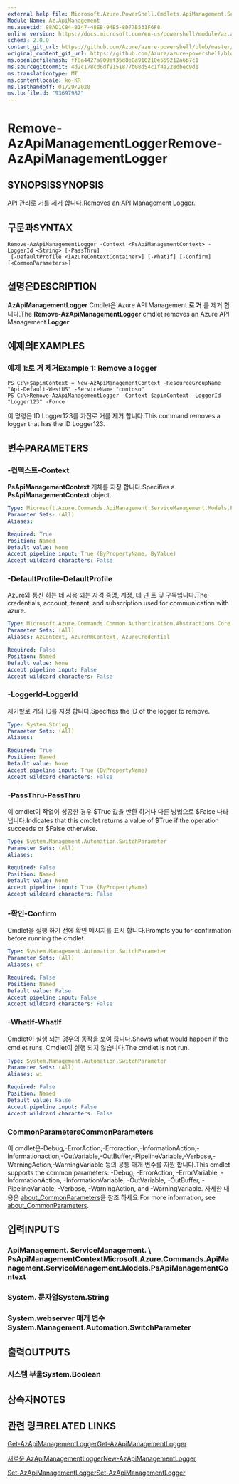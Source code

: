 ```yaml
---
external help file: Microsoft.Azure.PowerShell.Cmdlets.ApiManagement.ServiceManagement.dll-Help.xml
Module Name: Az.ApiManagement
ms.assetid: 98AD1C84-B147-48EB-94B5-8D77B531F6F8
online version: https://docs.microsoft.com/en-us/powershell/module/az.apimanagement/remove-azapimanagementlogger
schema: 2.0.0
content_git_url: https://github.com/Azure/azure-powershell/blob/master/src/ApiManagement/ApiManagement/help/Remove-AzApiManagementLogger.md
original_content_git_url: https://github.com/Azure/azure-powershell/blob/master/src/ApiManagement/ApiManagement/help/Remove-AzApiManagementLogger.md
ms.openlocfilehash: ff8a4427a909af35d8e8a910210e559212a6b7c1
ms.sourcegitcommit: 4d2c178cd6df9151877b08d54c1f4a228dbec9d1
ms.translationtype: MT
ms.contentlocale: ko-KR
ms.lasthandoff: 01/29/2020
ms.locfileid: "93697982"
---
```

# <span data-ttu-id="5f1d8-101">Remove-AzApiManagementLogger</span><span class="sxs-lookup"><span data-stu-id="5f1d8-101">Remove-AzApiManagementLogger</span></span>

## <span data-ttu-id="5f1d8-102">SYNOPSIS</span><span class="sxs-lookup"><span data-stu-id="5f1d8-102">SYNOPSIS</span></span>
<span data-ttu-id="5f1d8-103">API 관리로 거를 제거 합니다.</span><span class="sxs-lookup"><span data-stu-id="5f1d8-103">Removes an API Management Logger.</span></span>

## <span data-ttu-id="5f1d8-104">구문과</span><span class="sxs-lookup"><span data-stu-id="5f1d8-104">SYNTAX</span></span>

```
Remove-AzApiManagementLogger -Context <PsApiManagementContext> -LoggerId <String> [-PassThru]
 [-DefaultProfile <IAzureContextContainer>] [-WhatIf] [-Confirm] [<CommonParameters>]
```

## <span data-ttu-id="5f1d8-105">설명은</span><span class="sxs-lookup"><span data-stu-id="5f1d8-105">DESCRIPTION</span></span>
<span data-ttu-id="5f1d8-106">**AzApiManagementLogger** Cmdlet은 Azure API Management **로 거** 를 제거 합니다.</span><span class="sxs-lookup"><span data-stu-id="5f1d8-106">The **Remove-AzApiManagementLogger** cmdlet removes an Azure API Management **Logger**.</span></span>

## <span data-ttu-id="5f1d8-107">예제의</span><span class="sxs-lookup"><span data-stu-id="5f1d8-107">EXAMPLES</span></span>

### <span data-ttu-id="5f1d8-108">예제 1:로 거 제거</span><span class="sxs-lookup"><span data-stu-id="5f1d8-108">Example 1: Remove a logger</span></span>
```
PS C:\>$apimContext = New-AzApiManagementContext -ResourceGroupName "Api-Default-WestUS" -ServiceName "contoso"
PS C:\>Remove-AzApiManagementLogger -Context $apimContext -LoggerId "Logger123" -Force
```

<span data-ttu-id="5f1d8-109">이 명령은 ID Logger123를 가진로 거를 제거 합니다.</span><span class="sxs-lookup"><span data-stu-id="5f1d8-109">This command removes a logger that has the ID Logger123.</span></span>

## <span data-ttu-id="5f1d8-110">변수</span><span class="sxs-lookup"><span data-stu-id="5f1d8-110">PARAMETERS</span></span>

### <span data-ttu-id="5f1d8-111">-컨텍스트</span><span class="sxs-lookup"><span data-stu-id="5f1d8-111">-Context</span></span>
<span data-ttu-id="5f1d8-112">**PsApiManagementContext** 개체를 지정 합니다.</span><span class="sxs-lookup"><span data-stu-id="5f1d8-112">Specifies a **PsApiManagementContext** object.</span></span>

```yaml
Type: Microsoft.Azure.Commands.ApiManagement.ServiceManagement.Models.PsApiManagementContext
Parameter Sets: (All)
Aliases:

Required: True
Position: Named
Default value: None
Accept pipeline input: True (ByPropertyName, ByValue)
Accept wildcard characters: False
```

### <span data-ttu-id="5f1d8-113">-DefaultProfile</span><span class="sxs-lookup"><span data-stu-id="5f1d8-113">-DefaultProfile</span></span>
<span data-ttu-id="5f1d8-114">Azure와 통신 하는 데 사용 되는 자격 증명, 계정, 테 넌 트 및 구독입니다.</span><span class="sxs-lookup"><span data-stu-id="5f1d8-114">The credentials, account, tenant, and subscription used for communication with azure.</span></span>

```yaml
Type: Microsoft.Azure.Commands.Common.Authentication.Abstractions.Core.IAzureContextContainer
Parameter Sets: (All)
Aliases: AzContext, AzureRmContext, AzureCredential

Required: False
Position: Named
Default value: None
Accept pipeline input: False
Accept wildcard characters: False
```

### <span data-ttu-id="5f1d8-115">-LoggerId</span><span class="sxs-lookup"><span data-stu-id="5f1d8-115">-LoggerId</span></span>
<span data-ttu-id="5f1d8-116">제거할로 거의 ID를 지정 합니다.</span><span class="sxs-lookup"><span data-stu-id="5f1d8-116">Specifies the ID of the logger to remove.</span></span>

```yaml
Type: System.String
Parameter Sets: (All)
Aliases:

Required: True
Position: Named
Default value: None
Accept pipeline input: True (ByPropertyName)
Accept wildcard characters: False
```

### <span data-ttu-id="5f1d8-117">-PassThru</span><span class="sxs-lookup"><span data-stu-id="5f1d8-117">-PassThru</span></span>
<span data-ttu-id="5f1d8-118">이 cmdlet이 작업이 성공한 경우 $True 값을 반환 하거나 다른 방법으로 $False 나타냅니다.</span><span class="sxs-lookup"><span data-stu-id="5f1d8-118">Indicates that this cmdlet returns a value of $True if the operation succeeds or $False otherwise.</span></span>

```yaml
Type: System.Management.Automation.SwitchParameter
Parameter Sets: (All)
Aliases:

Required: False
Position: Named
Default value: None
Accept pipeline input: True (ByPropertyName)
Accept wildcard characters: False
```

### <span data-ttu-id="5f1d8-119">-확인</span><span class="sxs-lookup"><span data-stu-id="5f1d8-119">-Confirm</span></span>
<span data-ttu-id="5f1d8-120">Cmdlet을 실행 하기 전에 확인 메시지를 표시 합니다.</span><span class="sxs-lookup"><span data-stu-id="5f1d8-120">Prompts you for confirmation before running the cmdlet.</span></span>

```yaml
Type: System.Management.Automation.SwitchParameter
Parameter Sets: (All)
Aliases: cf

Required: False
Position: Named
Default value: False
Accept pipeline input: False
Accept wildcard characters: False
```

### <span data-ttu-id="5f1d8-121">-WhatIf</span><span class="sxs-lookup"><span data-stu-id="5f1d8-121">-WhatIf</span></span>
<span data-ttu-id="5f1d8-122">Cmdlet이 실행 되는 경우의 동작을 보여 줍니다.</span><span class="sxs-lookup"><span data-stu-id="5f1d8-122">Shows what would happen if the cmdlet runs.</span></span>
<span data-ttu-id="5f1d8-123">Cmdlet이 실행 되지 않습니다.</span><span class="sxs-lookup"><span data-stu-id="5f1d8-123">The cmdlet is not run.</span></span>

```yaml
Type: System.Management.Automation.SwitchParameter
Parameter Sets: (All)
Aliases: wi

Required: False
Position: Named
Default value: False
Accept pipeline input: False
Accept wildcard characters: False
```

### <span data-ttu-id="5f1d8-124">CommonParameters</span><span class="sxs-lookup"><span data-stu-id="5f1d8-124">CommonParameters</span></span>
<span data-ttu-id="5f1d8-125">이 cmdlet은-Debug,-ErrorAction,-Erroraction,-InformationAction,-Informationaction,-OutVariable,-OutBuffer,-PipelineVariable,-Verbose,-WarningAction,-WarningVariable 등의 공통 매개 변수를 지원 합니다.</span><span class="sxs-lookup"><span data-stu-id="5f1d8-125">This cmdlet supports the common parameters: -Debug, -ErrorAction, -ErrorVariable, -InformationAction, -InformationVariable, -OutVariable, -OutBuffer, -PipelineVariable, -Verbose, -WarningAction, and -WarningVariable.</span></span> <span data-ttu-id="5f1d8-126">자세한 내용은 [about_CommonParameters](https://go.microsoft.com/fwlink/?LinkID=113216)을 참조 하세요.</span><span class="sxs-lookup"><span data-stu-id="5f1d8-126">For more information, see [about_CommonParameters](https://go.microsoft.com/fwlink/?LinkID=113216).</span></span>

## <span data-ttu-id="5f1d8-127">입력</span><span class="sxs-lookup"><span data-stu-id="5f1d8-127">INPUTS</span></span>

### <span data-ttu-id="5f1d8-128">ApiManagement. ServiceManagement. \ PsApiManagementContext</span><span class="sxs-lookup"><span data-stu-id="5f1d8-128">Microsoft.Azure.Commands.ApiManagement.ServiceManagement.Models.PsApiManagementContext</span></span>

### <span data-ttu-id="5f1d8-129">System. 문자열</span><span class="sxs-lookup"><span data-stu-id="5f1d8-129">System.String</span></span>

### <span data-ttu-id="5f1d8-130">System.webserver 매개 변수</span><span class="sxs-lookup"><span data-stu-id="5f1d8-130">System.Management.Automation.SwitchParameter</span></span>

## <span data-ttu-id="5f1d8-131">출력</span><span class="sxs-lookup"><span data-stu-id="5f1d8-131">OUTPUTS</span></span>

### <span data-ttu-id="5f1d8-132">시스템 부울</span><span class="sxs-lookup"><span data-stu-id="5f1d8-132">System.Boolean</span></span>

## <span data-ttu-id="5f1d8-133">상속자</span><span class="sxs-lookup"><span data-stu-id="5f1d8-133">NOTES</span></span>

## <span data-ttu-id="5f1d8-134">관련 링크</span><span class="sxs-lookup"><span data-stu-id="5f1d8-134">RELATED LINKS</span></span>

[<span data-ttu-id="5f1d8-135">Get-AzApiManagementLogger</span><span class="sxs-lookup"><span data-stu-id="5f1d8-135">Get-AzApiManagementLogger</span></span>](./Get-AzApiManagementLogger.md)

[<span data-ttu-id="5f1d8-136">새로운 AzApiManagementLogger</span><span class="sxs-lookup"><span data-stu-id="5f1d8-136">New-AzApiManagementLogger</span></span>](./New-AzApiManagementLogger.md)

[<span data-ttu-id="5f1d8-137">Set-AzApiManagementLogger</span><span class="sxs-lookup"><span data-stu-id="5f1d8-137">Set-AzApiManagementLogger</span></span>](./Set-AzApiManagementLogger.md)


